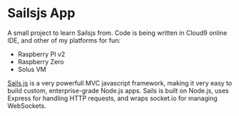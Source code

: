 # Sailsjs App

A small project to learn Sailsjs from. Code is being written in Cloud9 online IDE, and other of my platforms for fun:

- Raspberry PI v2
- Raspberry Zero
- Solus VM 

[Sails.js](https://sailsjs.org) is a very powerfull MVC javascript framework, making it very easy to build custom, 
enterprise-grade Node.js apps. Sails is built on Node.js, uses Express for handling HTTP requests, 
and wraps socket.io for managing WebSockets.